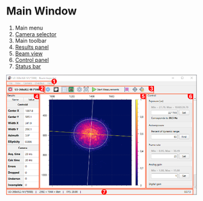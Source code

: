 # Main Window

1) Main menu
2) [Camera selector](./cam_selector.md)
3) Main toolbar
4) [Results panel](./results_table.md)
5) [Beam view](./plot.md)
6) [Control panel](./cam_control.md)
7) [Status bar](./status_bar.md)

![Screenshot](./img/main_window.png)

&nbsp;
